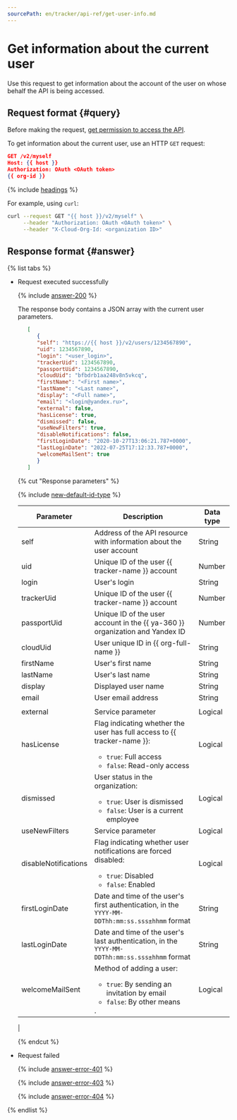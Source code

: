 ```yaml
---
sourcePath: en/tracker/api-ref/get-user-info.md
---
```

# Get information about the current user

Use this request to get information about the account of the user on whose behalf the API is being accessed.

## Request format {#query}

Before making the request, [get permission to access the API](concepts/access.md).

To get information about the current user, use an HTTP `GET` request:

```json
GET /v2/myself
Host: {{ host }}
Authorization: OAuth <OAuth token>
{{ org-id }}
```

{% include [headings](../_includes/tracker/api/headings.md) %}

For example, using `curl`:

```bash
curl --request GET "{{ host }}/v2/myself" \
     --header "Authorization: OAuth <OAuth token>" \
     --header "X-Cloud-Org-Id: <organization ID>"
```

## Response format {#answer}

{% list tabs %}

- Request executed successfully

   {% include [answer-200](../_includes/tracker/api/answer-200.md) %}

   The response body contains a JSON array with the current user parameters.

   
   ```json
      [
         {
         "self": "https://{{ host }}/v2/users/1234567890",
         "uid": 1234567890,
         "login": "<user_login>",
         "trackerUid": 1234567890,
         "passportUid": 1234567890,
         "cloudUid": "bfbdrb1aa248v8n5vkcq",
         "firstName": "<First name>",
         "lastName": "<Last name>",
         "display": "<Full name>",
         "email": "<login@yandex.ru>",
         "external": false,
         "hasLicense": true,
         "dismissed": false,
         "useNewFilters": true,
         "disableNotifications": false,
         "firstLoginDate": "2020-10-27T13:06:21.787+0000",
         "lastLoginDate": "2022-07-25T17:12:33.787+0000",
         "welcomeMailSent": true
         }
      ]
   ```


   {% cut "Response parameters" %}

   {% include [new-default-id-type](../_includes/tracker/api/new-default-id-type.md) %}

   | Parameter | Description | Data type |
   -------- | -------- | ----------
   | self | Address of the API resource with information about the user account | String |
   | uid | Unique ID of the user {{ tracker-name }} account | Number |
   | login | User's login | String |
   | trackerUid | Unique ID of the user {{ tracker-name }} account | Number |
   | passportUid | Unique ID of the user account in the {{ ya-360 }} organization and Yandex ID | Number |
   | cloudUid | User unique ID in {{ org-full-name }} | String |
   | firstName | User's first name | String |
   | lastName | User's last name | String |
   | display | Displayed user name | String |
   | email | User email address | String |
   |  |
   | external | Service parameter | Logical |
   | hasLicense | Flag indicating whether the user has full access to {{ tracker-name }}:<ul><li>`true`: Full access</li><li>`false`: Read-only access</li></ul> | Logical |
   | dismissed | User status in the organization:<ul><li>`true`: User is dismissed</li><li>`false`: User is a current employee</li></ul> | Logical |
   | useNewFilters | Service parameter | Logical |
   | disableNotifications | Flag indicating whether user notifications are forced disabled:<ul><li>`true`: Disabled</li><li>`false`: Enabled</li></ul> | Logical |
   | firstLoginDate | Date and time of the user's first authentication, in the `YYYY-MM-DDThh:mm:ss.sss±hhmm` format | String |
   | lastLoginDate | Date and time of the user's last authentication, in the `YYYY-MM-DDThh:mm:ss.sss±hhmm` format | String |
   | welcomeMailSent | Method of adding a user: <ul><li>`true`: By sending an invitation by email</li><li>`false`: By other means</li></ul>. | Logical |
   | 

   {% endcut %}

- Request failed

    {% include [answer-error-401](../_includes/tracker/api/answer-error-401.md) %}

    {% include [answer-error-403](../_includes/tracker/api/answer-error-403.md) %}

    {% include [answer-error-404](../_includes/tracker/api/answer-error-404.md) %}

{% endlist %}